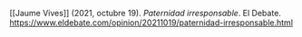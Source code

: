 [[Jaume Vives]] (2021, octubre 19). _Paternidad irresponsable_. El Debate. 
https://www.eldebate.com/opinion/20211019/paternidad-irresponsable.html
